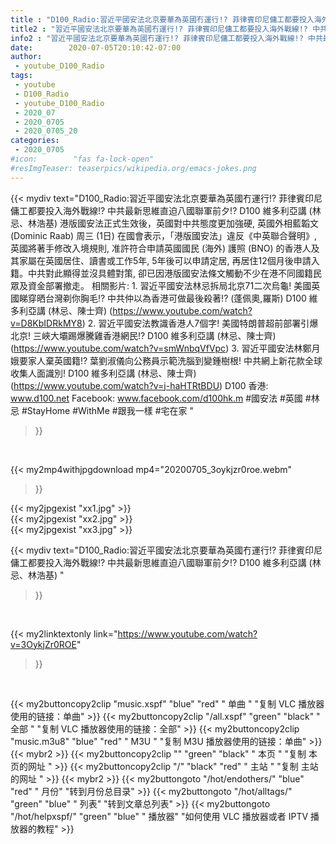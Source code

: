 ```yaml
---
title : "D100_Radio:習近平國安法北京要華為英國冇運行!? 菲律賓印尼傭工都要投入海外戰線!? 中共最新思維直迫八國聯軍前夕!? D100 維多利亞講 (林忌、林浩基) "
title2 : "習近平國安法北京要華為英國冇運行!? 菲律賓印尼傭工都要投入海外戰線!? 中共最新思維直迫八國聯軍前夕!? D100 維多利亞講 (林忌、林浩基) "
info2 : "習近平國安法北京要華為英國冇運行!? 菲律賓印尼傭工都要投入海外戰線!? 中共最新思維直迫八國聯軍前夕!? D100 維多利亞講 (林忌、林浩基)   港版國安法正式生效後，英國對中共態度更加強硬, 英國外相藍韜文 (Dominic Raab) 周三 (1日) 在國會表示，「港版國安法」違反《中英聯合聲明》, 英國將著手修改入境規則, 准許符合申請英國國民 (海外) 護照 (BNO) 的香港人及其家屬在英國居住、讀書或工作5年,  5年後可以申請定居, 再居住12個月後申請入籍。中共對此顯得並沒具體對策, 卻已因港版國安法條文觸動不少在港不同國籍民眾及資金部署撤走。  相關影片: 1. 習近平國安法林忌拆局北京71二次烏龜! 美國英國睇穿晒台灣剃你胸毛!? 中共仲以為香港可做最後殺著!? (蓬佩奧,羅斯) D100 維多利亞講 (林忌、陳士齊) (https://www.youtube.com/watch?v=D8KbIDRkMY8) 2. 習近平國安法教識香港人7個字! 美國特朗普超前部署引爆北京! 三峽大壩踢爆騰雞香港網民!?  D100 維多利亞講 (林忌、陳士齊) (https://www.youtube.com/watch?v=smWnbqVfVpc) 3. 習近平國安法林鄭月娥要家人棄英國籍!? 葉劉淑儀向公務員示範洗腦到變鍾樹根! 中共網上新花款全球收集人面識別!  D100 維多利亞講 (林忌、陳士齊) (https://www.youtube.com/watch?v=j-haHTRtBDU)  D100 香港: www.d100.net Facebook: www.facebook.com/d100hk.m  #國安法 #英國 #林忌 #StayHome #WithMe #跟我一樣 #宅在家 "
date:        2020-07-05T20:10:42-07:00
author:
 - youtube_D100_Radio
tags:
 - youtube
 - D100_Radio
 - youtube_D100_Radio
 - 2020_07
 - 2020_0705
 - 2020_0705_20
categories:
 - 2020_0705
#icon:        "fas fa-lock-open"
#resImgTeaser: teaserpics/wikipedia.org/emacs-jokes.png
---
```


{{< mydiv text="D100_Radio:習近平國安法北京要華為英國冇運行!? 菲律賓印尼傭工都要投入海外戰線!? 中共最新思維直迫八國聯軍前夕!? D100 維多利亞講 (林忌、林浩基)   港版國安法正式生效後，英國對中共態度更加強硬, 英國外相藍韜文 (Dominic Raab) 周三 (1日) 在國會表示，「港版國安法」違反《中英聯合聲明》, 英國將著手修改入境規則, 准許符合申請英國國民 (海外) 護照 (BNO) 的香港人及其家屬在英國居住、讀書或工作5年,  5年後可以申請定居, 再居住12個月後申請入籍。中共對此顯得並沒具體對策, 卻已因港版國安法條文觸動不少在港不同國籍民眾及資金部署撤走。  相關影片: 1. 習近平國安法林忌拆局北京71二次烏龜! 美國英國睇穿晒台灣剃你胸毛!? 中共仲以為香港可做最後殺著!? (蓬佩奧,羅斯) D100 維多利亞講 (林忌、陳士齊) (https://www.youtube.com/watch?v=D8KbIDRkMY8) 2. 習近平國安法教識香港人7個字! 美國特朗普超前部署引爆北京! 三峽大壩踢爆騰雞香港網民!?  D100 維多利亞講 (林忌、陳士齊) (https://www.youtube.com/watch?v=smWnbqVfVpc) 3. 習近平國安法林鄭月娥要家人棄英國籍!? 葉劉淑儀向公務員示範洗腦到變鍾樹根! 中共網上新花款全球收集人面識別!  D100 維多利亞講 (林忌、陳士齊) (https://www.youtube.com/watch?v=j-haHTRtBDU)  D100 香港: www.d100.net Facebook: www.facebook.com/d100hk.m  #國安法 #英國 #林忌 #StayHome #WithMe #跟我一樣 #宅在家 "
>}}
<br>


{{< my2mp4withjpgdownload mp4="20200705_3oykjzr0roe.webm"
>}}

{{< my2jpgexist "xx1.jpg" >}}<br>
{{< my2jpgexist "xx2.jpg" >}}<br>
{{< my2jpgexist "xx3.jpg" >}}<br>



{{< mydiv text="D100_Radio:習近平國安法北京要華為英國冇運行!? 菲律賓印尼傭工都要投入海外戰線!? 中共最新思維直迫八國聯軍前夕!? D100 維多利亞講 (林忌、林浩基) "
>}}
<br>

{{< my2linktextonly link="https://www.youtube.com/watch?v=3OykjZr0ROE"
>}}


<br>

{{< my2buttoncopy2clip "music.xspf"        "blue"   "red"    " 单曲 "  "复制 VLC 播放器使用的链接：单曲" >}} {{< my2buttoncopy2clip "/all.xspf"         "green"  "black"  " 全部 "  "复制 VLC 播放器使用的链接：全部" >}} {{< my2buttoncopy2clip "music.m3u8"        "blue"   "red"    " M3U  "    "复制 M3U 播放器使用的链接：单曲" >}} {{< mybr2 >}} {{< my2buttoncopy2clip ""                  "green"  "black"  " 本页 "    "复制 本页的网址 " >}} {{< my2buttoncopy2clip "/"                 "black"  "red"    " 主站 "    "复制 主站的网址 " >}} {{< mybr2 >}} {{< my2buttongoto      "/hot/endothers/"   "blue"   "red"    " 月份"   "转到月份总目录" >}} {{< my2buttongoto      "/hot/alltags/"     "green"  "blue"   " 列表"   "转到文章总列表" >}} {{< my2buttongoto      "/hot/helpxspf/"    "green"  "blue"   " 播放器" "如何使用 VLC 播放器或者 IPTV 播放器的教程" >}} 
